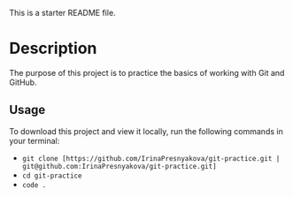 This is a starter README file.
# Description

The purpose of this project is to practice the basics of working with Git and GitHub.

## Usage

To download this project and view it locally, run the following commands in your terminal:

- `git clone [https://github.com/IrinaPresnyakova/git-practice.git | git@github.com:IrinaPresnyakova/git-practice.git]`
- `cd git-practice`
- `code .`
